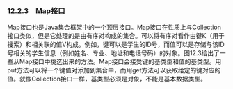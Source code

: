    

### 12.2.3　Map接口

Map接口也是Java集合框架中的一个顶层接口。Map接口在性质上与Collection接口类似，但是它处理的是由有序对构成的集合。可以将有序对看作由键K（用于搜索）和相关联的值V构成。例如，键可以是学生的ID号，而值可以是存储与该ID号相关的学生信息（例如姓名、专业、地址和电话号码）的对象。图12.3给出了一些从Map接口中挑选出来的方法。Map接口会接受键的基类型和值的基类型。用put方法可以将一个键值对添加到集合中，而用get方法可以获取给定的键对应的值。就像Collection接口一样，基类型必须是对象，不能是基本数据类型。